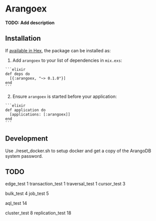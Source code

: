 # Arangoex

**TODO: Add description**

## Installation

If [available in Hex](https://hex.pm/docs/publish), the package can be installed as:

  1. Add `arangoex` to your list of dependencies in `mix.exs`:

    ```elixir
    def deps do
      [{:arangoex, "~> 0.1.0"}]
    end
    ```

  2. Ensure `arangoex` is started before your application:

    ```elixir
    def application do
      [applications: [:arangoex]]
    end
    ```

## Development

Use ./reset_docker.sh to setup docker and get a copy of the ArangoDB
system password.


## TODO

edge_test 1
transaction_test 1
traversal_test 1
cursor_test 3

bulk_test 4
job_test 5

aql_test 14

cluster_test 8
replication_test 18
